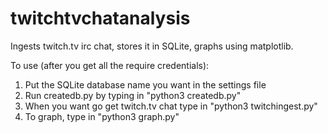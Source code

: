 # twitchtvchatanalysis
Ingests twitch.tv irc chat, stores it in SQLite, graphs using matplotlib.

To use (after you get all the require credentials):  
  
1. Put the SQLite database name you want in the settings file  
2. Run createdb.py by typing in "python3 createdb.py"  
3. When you want go get twitch.tv chat type in "python3 twitchingest.py"  
4. To graph, type in "python3 graph.py"  
